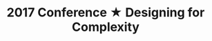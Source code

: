 ---
layout: conference-2017-holding
title: "2017 Conference ★ Designing for Complexity"
conference: true
---